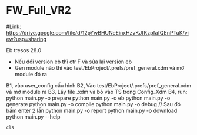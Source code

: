 # FW_Full_VR2
#Link: https://drive.google.com/file/d/12pYwBHUNeEinxHzvKJfKzpfafQEnPTuK/view?usp=sharing

Eb tresos 28.0

+ Nếu đổi version eb thì ctr F và sửa lại version eb
+ Gen module nào thì vào test/EbProject/.prefs/pref_general.xdm và mở module đó ra
 

B1, vào user_config cấu hình
B2, Vào test/EbProject/.prefs/pref_general.xdm và mở module ra
B3, Lấy file .xdm và bỏ vào TS trong Config_Xdm
B4,
    run: 
    python main.py -o prepare 
    python main.py -o eb
    python main.py -o generate 
    python main.py -o compile 
    python main.py -o debug      // Sau đó bấm enter 2 lần
    python main.py -o report 
    python main.py -o download 
    python main.py --help

    cls
